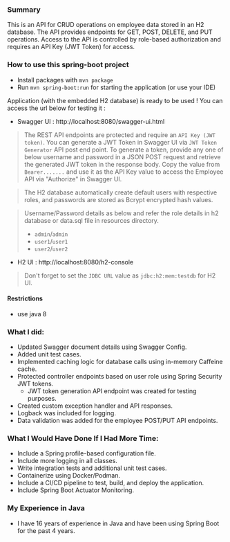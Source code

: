### Summary
This is an API for CRUD operations on employee data stored in an H2 database. The API provides endpoints for GET, POST, DELETE, and PUT operations. Access to the API is controlled by role-based authorization and requires an API Key (JWT Token) for access.

### How to use this spring-boot project

- Install packages with `mvn package`
- Run `mvn spring-boot:run` for starting the application (or use your IDE)

Application (with the embedded H2 database) is ready to be used ! You can access the url below for testing it :

- Swagger UI : http://localhost:8080/swagger-ui.html

> The REST API endpoints are protected and require an `API Key (JWT token)`.
> You can generate a JWT Token in Swagger UI via `JWT Token Generator` API post end point.
> To generate a token, provide any one of below username and password in a JSON POST request and retrieve the generated JWT token in the response body.
> Copy the value from `Bearer.......` and use it as the API Key value to access the Employee API via "Authorize" in Swagger UI.

> The H2 database automatically create default users with respective roles, and passwords are stored as Bcrypt encrypted hash values.

> Username/Password details as below and refer the role details in h2 database or data.sql file in resources directory.
>  - `admin`/`admin` 
>  - `user1`/`user1`
>  - `user2`/`user2`


- H2 UI : http://localhost:8080/h2-console

> Don't forget to set the `JDBC URL` value as `jdbc:h2:mem:testdb` for H2 UI.

#### Restrictions
- use java 8


### What I did:

- Updated Swagger document details using Swagger Config.
- Added unit test cases.
- Implemented caching logic for database calls using in-memory Caffeine cache.
- Protected controller endpoints based on user role using Spring Security JWT tokens.
  - JWT token generation API endpoint was created for testing purposes.
- Created custom exception handler and API responses.
- Logback was included for logging.
- Data validation was added for the employee POST/PUT API endpoints.

### What I Would Have Done If I Had More Time:

- Include a Spring profile-based configuration file.
- Include more logging in all classes.
- Write integration tests and additional unit test cases.
- Containerize using Docker/Podman.
- Include a CI/CD pipeline to test, build, and deploy the application.
- Include Spring Boot Actuator Monitoring.

### My Experience in Java
- I have 16 years of experience in Java and have been using Spring Boot for the past 4 years.